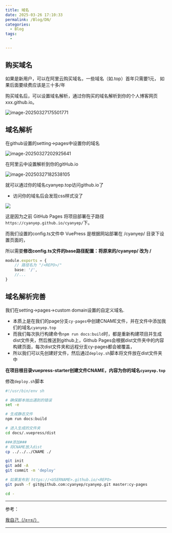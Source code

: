 ```yaml
---
title: 域名
date: 2025-03-26 17:10:33
permalink: /Blog/DN/
categories:
  - Blog
tags:
  - 

---
```




## 购买域名

如果是新用户，可以在阿里云购买域名，一些域名（如.top）首年只需要1元， 如果后面要续费应该是三十多/年

购买域名后，可以设置域名解析，通过你购买的域名解析到你的个人博客网页xxx.github.io。

![image-20250327175501771](https://img.cyanyep.top/Blog/image-20250327175501771.png)

## 域名解析

在github设置的setting->pages中设置你的域名

![image-20250327202925641](https://img.cyanyep.top/Blog/image-20250327202925641.png)

在阿里云中设置解析到你的gitHub.io

![image-20250327182538105](https://img.cyanyep.top/Blog/image-20250327182538105.png)

就可以通过你的域名cyanyep.top访问github.io了



- 访问你的域名后会发现css样式没了

![](https://img.cyanyep.top/Blog/image-20250327205312348.png)

这是因为之前 GitHub Pages 将项目部署在子路径 `https://cyanyep.github.io/cyanyep/`下。

而我们设置的config.ts文件中 VuePress 是根据网站部署在 /cyanyep/ 目录下设置页面的，

所以需要**修改config.ts文件的base路径配置：将原来的/cyanyep/ 改为 /**

```ts
module.exports = {
  	// 路径名为 "/<REPO>/"
    base: '/',
  	//...
}
```



## 域名解析完善

我们在setting->pages->custom domain设置的自定义域名.

- 本质上是在我们的page分支`cy-pages`中创建CNAME文件，并在文件中添加我们的域名`cyanyep.top`
- 而我们每次执行构建命令`npm run docs:build`时，都是重新构建项目并生成dist文件夹，然后推送到github上，Github Pages会根据dist文件夹中的内容构建页面，每次dist文件夹和远程分支cy-pages都会被覆盖，
- 所以我们可以先创建好文件，然后通过`deploy.sh`脚本将文件放在dist文件夹中

**在项目根目录vuepress-starter创建文件CNAME，内容为你的域名`cyanyep.top`**

修改`deploy.sh`脚本

```sh
#!/usr/bin/env sh

# 确保脚本抛出遇到的错误
set -e

# 生成静态文件
npm run docs:build

# 进入生成的文件夹
cd docs/.vuepress/dist

###添加###
# 将CNAME放入dist
cp ../../../CNAME ./

git init
git add -A
git commit -m 'deploy'

# 如果发布到 https://<USERNAME>.github.io/<REPO>
git push -f git@github.com:cyanyep/cyanyep.git master:cy-pages

cd -
```



---

参考：

[我自己（/≥▿≤/）](https://cyanyep.top/Blog/DN/)



---

